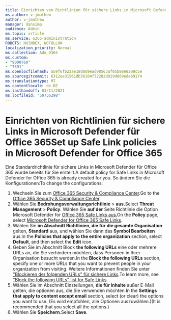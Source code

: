 ```yaml
---
title: Einrichten von Richtlinien für sichere Links in Microsoft Defender für Office 365
ms.author: v-jmathew
author: v-jmathew
manager: dansimp
audience: Admin
ms.topic: article
ms.service: o365-administration
ROBOTS: NOINDEX, NOFOLLOW
localization_priority: Normal
ms.collection: Adm_O365
ms.custom:
- "9000760"
- "7391"
ms.openlocfilehash: a59f6fb22ae18d8d9ead98563af05b88e8208c5e
ms.sourcegitcommit: 6312ee31561db36104f32282d019d069ede69174
ms.translationtype: MT
ms.contentlocale: de-DE
ms.lasthandoff: 03/11/2021
ms.locfileid: "50736298"
---
```

# <a name="set-up-safe-link-policies-in-microsoft-defender-for-office-365"></a><span data-ttu-id="a7b65-102">Einrichten von Richtlinien für sichere Links in Microsoft Defender für Office 365</span><span class="sxs-lookup"><span data-stu-id="a7b65-102">Set up Safe Link policies in Microsoft Defender for Office 365</span></span>

<span data-ttu-id="a7b65-103">Eine Standardrichtlinie für sichere Links in Microsoft Defender für Office 365 wurde bereits für Sie erstellt.</span><span class="sxs-lookup"><span data-stu-id="a7b65-103">A default policy for Safe Links in Microsoft Defender for Office 365 is already created for you.</span></span> <span data-ttu-id="a7b65-104">So ändern Sie die Konfigurationen:</span><span class="sxs-lookup"><span data-stu-id="a7b65-104">To change the configurations:</span></span>

1. <span data-ttu-id="a7b65-105">Wechseln Sie zum [Office 365 Security & Compliance Center](https://go.microsoft.com/fwlink/p/?linkid=2077143).</span><span class="sxs-lookup"><span data-stu-id="a7b65-105">Go to the [Office 365 Security & Compliance Center](https://go.microsoft.com/fwlink/p/?linkid=2077143).</span></span>
2. <span data-ttu-id="a7b65-106">Wählen Sie **Bedrohungsverwaltungsrichtlinie**  >  **aus.**</span><span class="sxs-lookup"><span data-stu-id="a7b65-106">Select **Threat Management** > **Policy**.</span></span> <span data-ttu-id="a7b65-107">Wählen Sie **auf der** Seite Richtlinie die Option Microsoft Defender for [Office 365 Safe Links aus.](https://go.microsoft.com/fwlink/?linkid=2101058)</span><span class="sxs-lookup"><span data-stu-id="a7b65-107">On the **Policy** page, select [Microsoft Defender for Office 365 Safe Links](https://go.microsoft.com/fwlink/?linkid=2101058).</span></span>
3. <span data-ttu-id="a7b65-108">Wählen Sie **im Abschnitt Richtlinien, die für die gesamte Organisation** gelten, **Standard** aus, und wählen Sie dann das **Symbol Bearbeiten** aus.</span><span class="sxs-lookup"><span data-stu-id="a7b65-108">In the **Policies that apply to the entire organization** section, select **Default**, and then select the **Edit** icon.</span></span>
4. <span data-ttu-id="a7b65-109">Geben Sie im Abschnitt Block **the following URLs** eine oder mehrere URLs an, die Sie verhindern möchten, dass Personen in Ihrer Organisation besucht werden.</span><span class="sxs-lookup"><span data-stu-id="a7b65-109">In the **Block the following URLs** section, specify one or more URLs that you want to prevent people in your organization from visiting.</span></span> <span data-ttu-id="a7b65-110">Weitere Informationen finden Sie unter ["Blockieren der folgenden URLs" für sichere Links](https://go.microsoft.com/fwlink/?linkid=2092123).</span><span class="sxs-lookup"><span data-stu-id="a7b65-110">To learn more, see ["Block the following URLs" list for Safe Links](https://go.microsoft.com/fwlink/?linkid=2092123).</span></span>
5. <span data-ttu-id="a7b65-111">Wählen Sie im Abschnitt Einstellungen, **die für Inhalte** außer E-Mail gelten, die optionen aus, die Sie verwenden möchten.</span><span class="sxs-lookup"><span data-stu-id="a7b65-111">In the **Settings that apply to content except email** section, select (or clear) the options you want to use.</span></span> <span data-ttu-id="a7b65-112">(Es wird empfohlen, alle Optionen auszuwählen.)</span><span class="sxs-lookup"><span data-stu-id="a7b65-112">(It is recommended that you select all the options.)</span></span>
6. <span data-ttu-id="a7b65-113">Wählen Sie **Speichern**.</span><span class="sxs-lookup"><span data-stu-id="a7b65-113">Select **Save**.</span></span>
